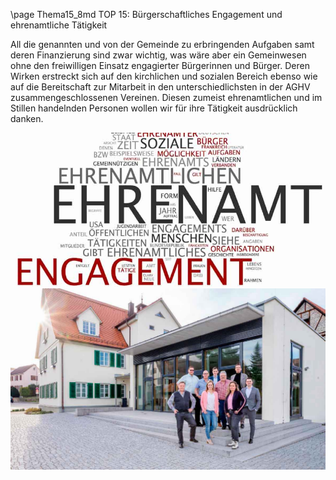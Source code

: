\page Thema15_8md TOP 15: Bürgerschaftliches Engagement und ehrenamtliche Tätigkeit

All die genannten und von der Gemeinde zu erbringenden Aufgaben samt deren Finanzierung
sind zwar wichtig, was wäre aber ein Gemeinwesen ohne den freiwilligen Einsatz engagierter
Bürgerinnen und Bürger. Deren Wirken erstreckt sich auf den kirchlichen und sozialen
Bereich ebenso wie auf die Bereitschaft zur Mitarbeit in den unterschiedlichsten in der
AGHV zusammengeschlossenen Vereinen. Diesen zumeist ehrenamtlichen und im Stillen
handelnden Personen wollen wir für ihre Tätigkeit ausdrücklich danken.

![](Documentation/img/2019/Buerger.jpg)
![](Documentation/img/2019/Buerger2.jpg)
